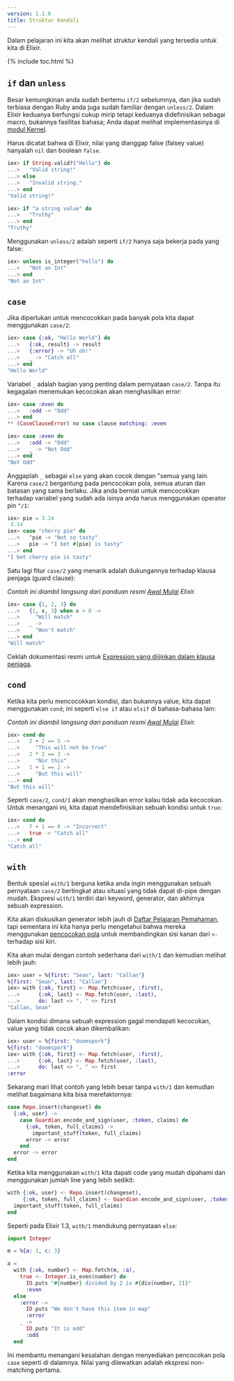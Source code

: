 ```yaml
---
version: 1.1.0
title: Struktur Kendali
---
```


Dalam pelajaran ini kita akan melihat struktur kendali yang tersedia untuk kita di Elixir.

{% include toc.html %}

## `if` dan `unless`

Besar kemungkinan anda sudah bertemu `if/2` sebelumnya, dan jika sudah terbiasa dengan Ruby anda juga sudah familiar dengan `unless/2`. Dalam Elixir keduanya berfungsi cukup mirip tetapi keduanya didefinisikan sebagai macro, bukannya fasilitas bahasa; Anda dapat melihat implementasinya di [modul Kernel](https://hexdocs.pm/elixir/Kernel.html).

Harus dicatat bahwa di Elixir, nilai yang dianggap false (falsey value) hanyalah `nil` dan boolean `false`.

```elixir
iex> if String.valid?("Hello") do
...>   "Valid string!"
...> else
...>   "Invalid string."
...> end
"Valid string!"

iex> if "a string value" do
...>   "Truthy"
...> end
"Truthy"
```

Menggunakan `unless/2` adalah seperti `if/2` hanya saja bekerja pada yang false:

```elixir
iex> unless is_integer("hello") do
...>   "Not an Int"
...> end
"Not an Int"
```

## `case`

Jika diperlukan untuk mencocokkan pada banyak pola kita dapat menggunakan `case/2`:

```elixir
iex> case {:ok, "Hello World"} do
...>   {:ok, result} -> result
...>   {:error} -> "Uh oh!"
...>   _ -> "Catch all"
...> end
"Hello World"
```

Variabel `_` adalah bagian yang penting dalam pernyataan `case/2`. Tanpa itu kegagalan menemukan kecocokan akan menghasilkan error:

```elixir
iex> case :even do
...>   :odd -> "Odd"
...> end
** (CaseClauseError) no case clause matching: :even

iex> case :even do
...>   :odd -> "Odd"
...>   _ -> "Not Odd"
...> end
"Not Odd"
```

Anggaplah `_` sebagai `else` yang akan cocok dengan "semua yang lain.
Karena `case/2` bergantung pada pencocokan pola, semua aturan dan batasan yang sama berlaku.  Jika anda berniat untuk mencocokkan terhadap variabel yang sudah ada isinya anda harus menggunakan operator pin `^/1`:

```elixir
iex> pie = 3.14
 3.14
iex> case "cherry pie" do
...>   ^pie -> "Not so tasty"
...>   pie -> "I bet #{pie} is tasty"
...> end
"I bet cherry pie is tasty"
```

Satu lagi fitur `case/2` yang menarik adalah dukungannya terhadap klausa penjaga (guard clause):

_Contoh ini diambil langsung dari panduan resmi [Awal Mulai](http://elixir-lang.org/getting-started/case-cond-and-if.html#case) Elixir._

```elixir
iex> case {1, 2, 3} do
...>   {1, x, 3} when x > 0 ->
...>     "Will match"
...>   _ ->
...>     "Won't match"
...> end
"Will match"
```

Ceklah dokumentasi resmi untuk [Expression yang diijinkan dalam klausa penjaga](http://elixir-lang.org/getting-started/case-cond-and-if.html#expressions-in-guard-clauses).

## `cond`

Ketika kita perlu mencocokkan kondisi, dan bukannya value, kita dapat menggunakan `cond`; ini seperti `else if` atau `elsif` di bahasa-bahasa lain:

_Contoh ini diambil langsung dari panduan resmi [Awal Mulai](http://elixir-lang.org/getting-started/case-cond-and-if.html#cond) Elixir._

```elixir
iex> cond do
...>   2 + 2 == 5 ->
...>     "This will not be true"
...>   2 * 2 == 3 ->
...>     "Nor this"
...>   1 + 1 == 2 ->
...>     "But this will"
...> end
"But this will"
```

Seperti `case/2`, `cond/1` akan menghasilkan error kalau tidak ada kecocokan.  Untuk menangani ini, kita dapat mendefinisikan sebuah kondisi untuk `true`:

```elixir
iex> cond do
...>   7 + 1 == 0 -> "Incorrect"
...>   true -> "Catch all"
...> end
"Catch all"
```

## `with`

Bentuk spesial `with/1` berguna ketika anda ingin menggunakan sebuah pernyataan `case/2` bertingkat atau situasi yang tidak dapat di-pipe dengan mudah. Ekspresi `with/1` terdiri dari keyword, generator, dan akhirnya sebuah expression.

Kita akan diskusikan generator lebih jauh di [Daftar Pelajaran Pemahaman](../comprehensions/), tapi sementara ini kita hanya perlu mengetahui bahwa mereka menggunakan [pencocokan pola](../pattern-matching/) untuk membandingkan sisi kanan dari `<-` terhadap sisi kiri.

Kita akan mulai dengan contoh sederhana dari `with/1` dan kemudian melihat lebih jauh:

```elixir
iex> user = %{first: "Sean", last: "Callan"}
%{first: "Sean", last: "Callan"}
iex> with {:ok, first} <- Map.fetch(user, :first),
...>      {:ok, last} <- Map.fetch(user, :last),
...>      do: last <> ", " <> first
"Callan, Sean"
```

Dalam kondisi dimana sebuah expression gagal mendapati kecocokan, value yang tidak cocok akan dikembalikan:

```elixir
iex> user = %{first: "doomspork"}
%{first: "doomspork"}
iex> with {:ok, first} <- Map.fetch(user, :first),
...>      {:ok, last} <- Map.fetch(user, :last),
...>      do: last <> ", " <> first
:error
```

Sekarang mari lihat contoh yang lebih besar tanpa `with/1` dan kemudian melihat bagaimana kita bisa merefaktornya:

```elixir
case Repo.insert(changeset) do
  {:ok, user} ->
    case Guardian.encode_and_sign(user, :token, claims) do
      {:ok, token, full_claims} ->
        important_stuff(token, full_claims)
      error -> error
    end
  error -> error
end
```

Ketika kita menggunakan `with/1` kita dapati code yang mudah dipahami dan menggunakan jumlah line yang lebih sedikit:

```elixir
with {:ok, user} <- Repo.insert(changeset),
     {:ok, token, full_claims} <- Guardian.encode_and_sign(user, :token, claims) do
  important_stuff(token, full_claims)
end
```


Seperti pada Elixir 1.3, `with/1` mendukung pernyataan `else`:

```elixir
import Integer

m = %{a: 1, c: 3}

a =
  with {:ok, number} <- Map.fetch(m, :a),
    true <- Integer.is_even(number) do
      IO.puts "#{number} divided by 2 is #{div(number, 2)}"
      :even
  else
    :error ->
      IO.puts "We don't have this item in map"
      :error
    _ ->
      IO.puts "It is odd"
      :odd
  end
```

Ini membantu menangani kesalahan dengan menyediakan pencocokan pola `case` seperti di dalamnya. Nilai yang dilewatkan adalah ekspresi non-matching pertama.
